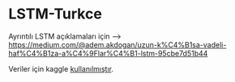 # LSTM-Turkce
Ayrıntılı LSTM açıklamaları için --> https://medium.com/@adem.akdogan/uzun-k%C4%B1sa-vadeli-haf%C4%B1za-a%C4%9Flar%C4%B1-lstm-95cbe7d51b44   

Veriler için kaggle [kullanılmıştır](https://www.kaggle.com/dgawlik/nyse).